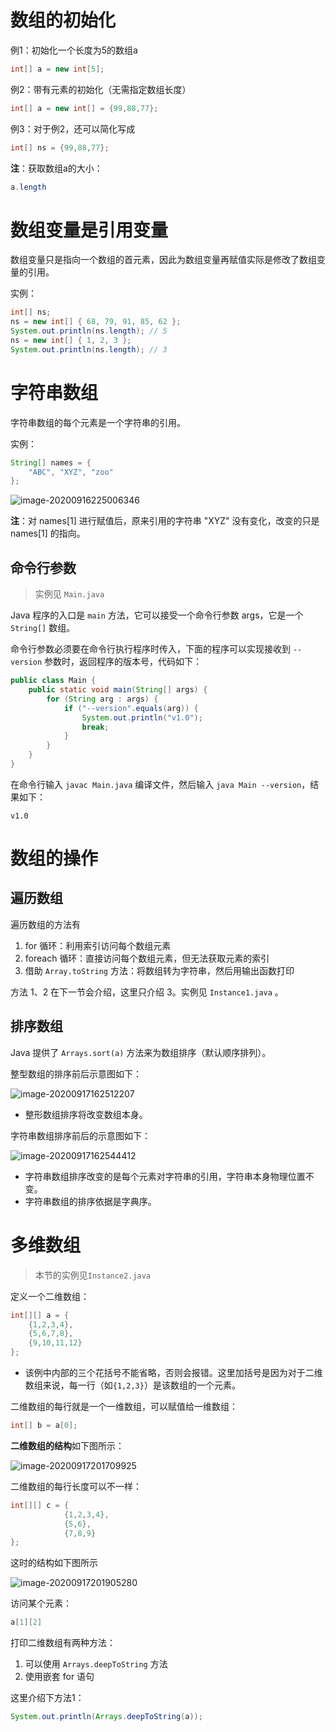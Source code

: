 # 数组的初始化
例1：初始化一个长度为5的数组a
```java
int[] a = new int[5];
```

例2：带有元素的初始化（无需指定数组长度）
```java
int[] a = new int[] = {99,88,77};
```

例3：对于例2，还可以简化写成
```java
int[] ns = {99,88,77};
```

**注**：获取数组a的大小：

```java
a.length
```

# 数组变量是引用变量
数组变量只是指向一个数组的首元素，因此为数组变量再赋值实际是修改了数组变量的引用。

实例：
```java
int[] ns;
ns = new int[] { 68, 79, 91, 85, 62 };
System.out.println(ns.length); // 5
ns = new int[] { 1, 2, 3 };
System.out.println(ns.length); // 3
```
# 字符串数组

字符串数组的每个元素是一个字符串的引用。

实例：

```java
String[] names = {
    "ABC", "XYZ", "zoo"
};
```

![image-20200916225006346](https://gitee.com/llillz/images/raw/master/image-20200916225006346.png)

**注**：对 names[1] 进行赋值后，原来引用的字符串 "XYZ" 没有变化，改变的只是 names[1] 的指向。



## 命令行参数

> 实例见 `Main.java`

Java 程序的入口是 `main` 方法，它可以接受一个命令行参数 args，它是一个 `String[]` 数组。



命令行参数必须要在命令行执行程序时传入，下面的程序可以实现接收到 `--version` 参数时，返回程序的版本号，代码如下：

```java
public class Main {
    public static void main(String[] args) {
        for (String arg : args) {
            if ("--version".equals(arg)) {
                System.out.println("v1.0");
                break;
            }
        }
    }
}
```



在命令行输入 `javac Main.java` 编译文件，然后输入 `java Main --version`，结果如下：

```
v1.0
```



# 数组的操作
## 遍历数组

遍历数组的方法有

1. for 循环：利用索引访问每个数组元素
2. foreach 循环：直接访问每个数组元素，但无法获取元素的索引
3. 借助 `Array.toString` 方法：将数组转为字符串，然后用输出函数打印



方法 1、2 在下一节会介绍，这里只介绍 3。实例见 `Instance1.java` 。



## 排序数组

Java 提供了 `Arrays.sort(a)` 方法来为数组排序（默认顺序排列）。



整型数组的排序前后示意图如下：

![image-20200917162512207](https://gitee.com/llillz/images/raw/master/image-20200917162512207.png)

- 整形数组排序将改变数组本身。



字符串数组排序前后的示意图如下：

![image-20200917162544412](https://gitee.com/llillz/images/raw/master/image-20200917162544412.png)

- 字符串数组排序改变的是每个元素对字符串的引用，字符串本身物理位置不变。
- 字符串数组的排序依据是字典序。



# 多维数组

> 本节的实例见`Instance2.java`

定义一个二维数组：

```java
int[][] a = {
    {1,2,3,4},
    {5,6,7,8},
    {9,10,11,12}
};
```

- 该例中内部的三个花括号不能省略，否则会报错。这里加括号是因为对于二维数组来说，每一行（如`{1,2,3}`）是该数组的一个元素。



二维数组的每行就是一个一维数组，可以赋值给一维数组：

```java
int[] b = a[0];
```



**二维数组的结构**如下图所示：

![image-20200917201709925](https://gitee.com/llillz/images/raw/master/image-20200917201709925.png)



二维数组的每行长度可以不一样：

```java
int[][] c = {
            {1,2,3,4},
            {5,6},
            {7,8,9}
};
```

这时的结构如下图所示

![image-20200917201905280](https://gitee.com/llillz/images/raw/master/image-20200917201905280.png)



访问某个元素：

```java
a[1][2]
```



打印二维数组有两种方法：

1. 可以使用 `Arrays.deepToString` 方法
2. 使用嵌套 for 语句



这里介绍下方法1：

```java
System.out.println(Arrays.deepToString(a));
```

